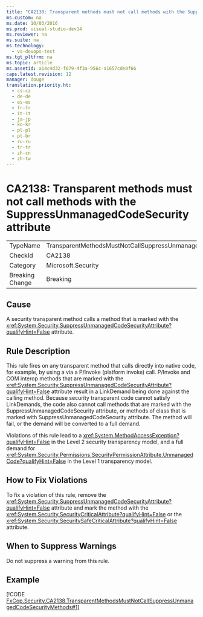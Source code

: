 ```yaml
---
title: "CA2138: Transparent methods must not call methods with the SuppressUnmanagedCodeSecurity attribute"
ms.custom: na
ms.date: 10/03/2016
ms.prod: visual-studio-dev14
ms.reviewer: na
ms.suite: na
ms.technology: 
  - vs-devops-test
ms.tgt_pltfrm: na
ms.topic: article
ms.assetid: a14c4d32-f079-4f3a-956c-a1657cde0f66
caps.latest.revision: 12
manager: douge
translation.priority.ht: 
  - cs-cz
  - de-de
  - es-es
  - fr-fr
  - it-it
  - ja-jp
  - ko-kr
  - pl-pl
  - pt-br
  - ru-ru
  - tr-tr
  - zh-cn
  - zh-tw
---
```

# CA2138: Transparent methods must not call methods with the SuppressUnmanagedCodeSecurity attribute
|||  
|-|-|  
|TypeName|TransparentMethodsMustNotCallSuppressUnmanagedCodeSecurityMethods|  
|CheckId|CA2138|  
|Category|Microsoft.Security|  
|Breaking Change|Breaking|  
  
## Cause  
 A security transparent method calls a method that is marked with the <xref:System.Security.SuppressUnmanagedCodeSecurityAttribute?qualifyHint=False> attribute.  
  
## Rule Description  
 This rule fires on any transparent method that calls directly into native code, for example, by using a via a P/Invoke (platform invoke) call. P/Invoke and COM interop methods that are marked with the <xref:System.Security.SuppressUnmanagedCodeSecurityAttribute?qualifyHint=False> attribute result in a LinkDemand being done against the calling method. Because security transparent code cannot satisfy LinkDemands, the code also cannot call methods that are marked with the SuppressUnmanagedCodeSecurity attribute, or methods of class that is marked with SuppressUnmanagedCodeSecurity attribute. The method will fail, or the demand will be converted to a full demand.  
  
 Violations of this rule lead to a <xref:System.MethodAccessException?qualifyHint=False> in the Level 2 security transparency model, and a full demand for <xref:System.Security.Permissions.SecurityPermissionAttribute.UnmanagedCode?qualifyHint=False> in the Level 1 transparency model.  
  
## How to Fix Violations  
 To fix a violation of this rule, remove the <xref:System.Security.SuppressUnmanagedCodeSecurityAttribute?qualifyHint=False> attribute and mark the method with the <xref:System.Security.SecurityCriticalAttribute?qualifyHint=False> or the <xref:System.Security.SecuritySafeCriticalAttribute?qualifyHint=False> attribute.  
  
## When to Suppress Warnings  
 Do not suppress a warning from this rule.  
  
## Example  
 [!CODE [FxCop.Security.CA2138.TransparentMethodsMustNotCallSuppressUnmanagedCodeSecurityMethods#1](../CodeSnippet/VS_Snippets_CodeAnalysis/fxcop.security.ca2138.transparentmethodsmustnotcallsuppressunmanagedcodesecuritymethods#1)]